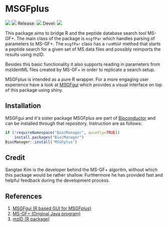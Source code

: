 MSGFplus
======
![](http://bioconductor.org/shields/years-in-bioc/MSGFplus.svg) ![](http://bioconductor.org/shields/downloads/MSGFplus.svg) Release: ![](http://bioconductor.org/shields/build/release/bioc/MSGFplus.svg) Devel: ![](http://bioconductor.org/shields/build/devel/bioc/MSGFplus.svg)

This package aims to bridge R and the peptide database search tool MS-GF+. The 
main class of the package is `msgfPar` which handles parsing of parameters to 
MS-GF+. The `msgfPar` class has a `runMSGF` method that starts a peptide search
for a given set of MS data files and possibly reimports the results using mzID.  

Besides this basic functionality it also supports reading in parameters from 
mzIdentML files created by MS-GF+ in order to replicate a search setup.

MSGFplus is intended as a pure R wrapper. For a more engaging user experience
have a look at [MSGFgui](https://github.com/thomasp85/MSGFgui) which provides a
visual interface on top of this package using shiny.

Installation
------
MSGFgui and it's sister package MSGFplus are part of [Bioconductor](http://www.bioconductor.org/packages/release/bioc/html/MSGFplus.html) and can be installed through that repository. Instruction are as follows:

```R
if (!requireNamespace("BiocManager", quietly=TRUE))
    install.packages("BiocManager")
BiocManager::install('MSGFplus')
```

Credit
------
Sangtae Kim is the developer behind the MS-GF+ algoritm, without which this package would be rather shallow. Furthermore he has provided fast and helpful feedback during the development process.

References
------
1. [MSGFgui (R based GUI for MSGFplus)](https://github.com/thomasp85/MSGFgui)
2. [MS-GF+ (Original Java program)](http://proteomics.ucsd.edu/Software/MSGFPlus.html)  
3. [mzID (R package)](https://github.com/thomasp85/mzID)
